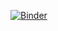 [![Binder](https://mybinder.org/badge_logo.svg)](https://mybinder.org/v2/gh/juls858/jupyter-flipside-poc.git/appmode/main?filepath=notebook.ipynb)
